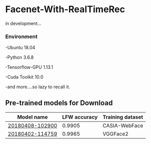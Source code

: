 # Facenet-With-RealTimeRec
in development...

### Environment
-Ubuntu 18.04

-Python 3.6.8

-Tensorflow-GPU 1.13.1

-Cuda Toolkit 10.0

-and more....so lazy to recall it.

## Pre-trained models for Download
| Model name      | LFW accuracy | Training dataset |
|-----------------|--------------|------------------|
| [20180408-102900](https://drive.google.com/open?id=1R77HmFADxe87GmoLwzfgMu_HY0IhcyBz) | 0.9905        | CASIA-WebFace    |
| [20180402-114759](https://drive.google.com/open?id=1EXPBSXwTaqrSC0OhUdXNmKSh9qJUQ55-) | 0.9965        | VGGFace2      |
